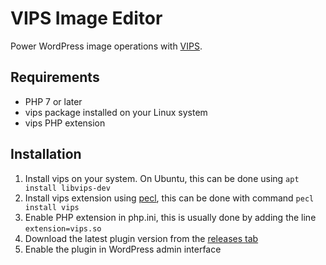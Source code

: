 # VIPS Image Editor

Power WordPress image operations with [VIPS](https://jcupitt.github.io/libvips/).

## Requirements

* PHP 7 or later
* vips package installed on your Linux system
* vips PHP extension

## Installation
 
1. Install vips on your system. On Ubuntu, this can be done using `apt install libvips-dev`
2. Install vips extension using [pecl](https://pecl.php.net/), this can be done with command `pecl install vips`
3. Enable PHP extension in php.ini, this is usually done by adding the line `extension=vips.so`
4. Download the latest plugin version from the [releases tab](https://github.com/joppuyo/vips-image-editor/releases)
5. Enable the plugin in WordPress admin interface
